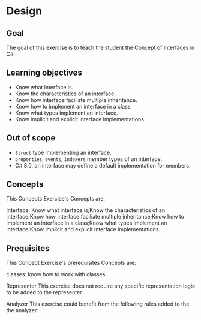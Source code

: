 # Design

## Goal
The goal of this exercise is to teach the student the Concept of Interfaces in C#.

## Learning objectives

- Know what interface is.
- Know the characteristics of an interface.
- Know how interface faciliate multiple inheritance.
- Know how to implement an interface in a class.
- Know what types implement an interface.
- Know implicit and explicit interface implementations.


## Out of scope
- `Struct` type implementing an interface.
- `properties`, `events`, `indexers` member types of an interface.
- C# 8.0, an interface may define a default implementation for members.

## Concepts
This Concepts Exercise's Concepts are:

Interface: Know what interface is;Know the characteristics of an interface;Know how interface faciliate multiple inheritance;Know how to implement an interface in a class;Know what types implement an interface;Know implicit and explicit interface implementations.

## Prequisites
This Concept Exercise's prerequisites Concepts are:

classes: know how to work with classes.


Representer
This exercise does not require any specific representation logic to be added to the representer.

Analyzer
This exercise could benefit from the following rules added to the the analyzer:
